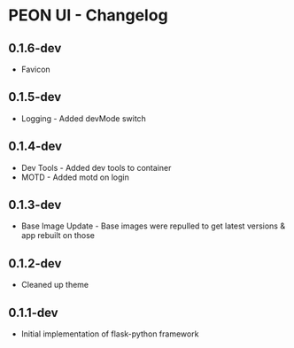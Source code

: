 # PEON UI - Changelog

## 0.1.6-dev

- Favicon

## 0.1.5-dev

- Logging - Added devMode switch

## 0.1.4-dev

- Dev Tools - Added dev tools to container
- MOTD - Added motd on login

## 0.1.3-dev

- Base Image Update - Base images were repulled to get latest versions & app rebuilt on those

## 0.1.2-dev

- Cleaned up theme

## 0.1.1-dev

- Initial implementation of flask-python framework
